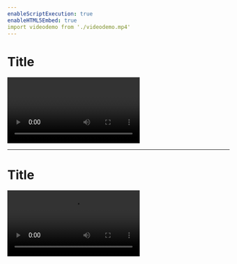 ```yaml
---
enableScriptExecution: true
enableHTML5Embed: true
import videodemo from './videodemo.mp4'
---
```


# Title

<video controls :src="videodemo" title="Title"></video>

---

# Title

<!-- <iframe src="./manimslidedeo"></iframe> -->

<video controls src="./videodemo.mp4" title="Title"></video>